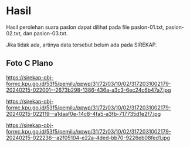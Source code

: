 # Hasil

Hasil perolehan suara paslon dapat dilihat pada file paslon-01.txt, paslon-02.txt, dan paslon-03.txt.

Jika tidak ada, artinya data tersebut belum ada pada SIREKAP.

## Foto C Plano

https://sirekap-obj-formc.kpu.go.id/53f5/pemilu/ppwp/31/72/03/10/02/3172031002179-20240215-022001--2673b298-1386-436a-a3c3-6ec24c6b47a7.jpg

https://sirekap-obj-formc.kpu.go.id/53f5/pemilu/ppwp/31/72/03/10/02/3172031002179-20240215-022119--a1daaf0e-14c8-4fa5-a3fb-717735d1e2f7.jpg

https://sirekap-obj-formc.kpu.go.id/53f5/pemilu/ppwp/31/72/03/10/02/3172031002179-20240215-022236--a2f05104-e22a-4ded-bb70-9226eb08fed1.jpg
